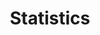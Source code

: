 ---
type: category
layout: archive
author_profile: true
permalink: /categories/statistics
taxonomy: Statistics
title: "Statistics"
header:
  og_image: /assets/images/website_feature_image.png
  overlay_image: /assets/images/header-image-3.png
  caption: Copyright © Matthew Burruss
search: true
---